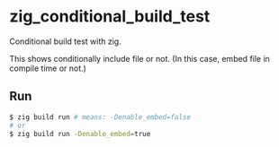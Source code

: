 # zig_conditional_build_test

Conditional build test with zig.

This shows conditionally include file or not. (In this case, embed file in compile time or not.)

## Run

```bash
$ zig build run # means: -Denable_embed=false
# or
$ zig build run -Denable_embed=true
```